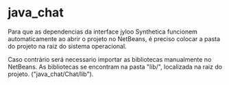# java_chat

Para que as dependencias da interface jyloo Synthetica funcionem automaticamente ao abrir o projeto no NetBeans,
é preciso colocar a pasta do projeto na raiz do sistema operacional.

Caso contrário será necessario importar as bibliotecas manualmente no NetBeans. As bibliotecas se encontram na pasta "lib/",
localizada na raiz do projeto. ("java_chat/Chat/lib").
